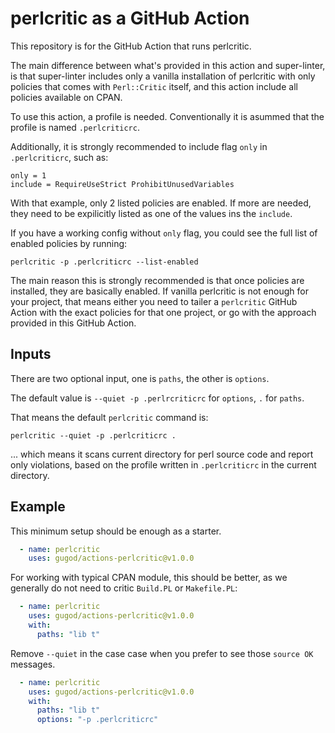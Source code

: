 # perlcritic as a GitHub Action

This repository is for the GitHub Action that runs perlcritic.

The main difference between what's provided in this action and
super-linter, is that super-linter includes only a vanilla
installation of perlcritic with only policies that comes with
`Perl::Critic` itself, and this action include all policies available
on CPAN.

To use this action, a profile is needed. Conventionally it is asummed
that the profile is named `.perlcriticrc`.

Additionally, it is strongly recommended to include flag `only`
in `.perlcriticrc`, such as:

```
only = 1
include = RequireUseStrict ProhibitUnusedVariables
```

With that example, only 2 listed policies are enabled. If more are needed,
they need to be expilicitly listed as one of the values ins the `include`.

If you have a working config without `only` flag, you could see the
full list of enabled policies by running:

```
perlcritic -p .perlcriticrc --list-enabled
```

The main reason this is strongly recommended is that once policies are
installed, they are basically enabled. If vanilla perlcritic is not
enough for your project, that means either you need to tailer a
`perlcritic` GitHub Action with the exact policies for that one
project, or go with the approach provided in this GitHub Action.

## Inputs

There are two optional input, one is `paths`, the other is `options`.

The default value  is `--quiet -p .perlrcriticrc`  for `options`, `.` for `paths`.

That means the default `perlcritic` command is:

    perlcritic --quiet -p .perlcriticrc .

... which means it scans current directory for perl source code and
report only violations, based on the profile written in
`.perlcriticrc` in the current directory.

## Example

This minimum setup should be enough as a starter.

```yaml
  - name: perlcritic
    uses: gugod/actions-perlcritic@v1.0.0
```

For working with typical CPAN module, this should be better, as we generally do not need to critic `Build.PL` or `Makefile.PL`:

```yaml
  - name: perlcritic
    uses: gugod/actions-perlcritic@v1.0.0
    with:
      paths: "lib t"
```

Remove `--quiet` in the case case when you prefer to see those
`source OK` messages.
  
```yaml
  - name: perlcritic
    uses: gugod/actions-perlcritic@v1.0.0
    with:
      paths: "lib t"
      options: "-p .perlcriticrc"
```
